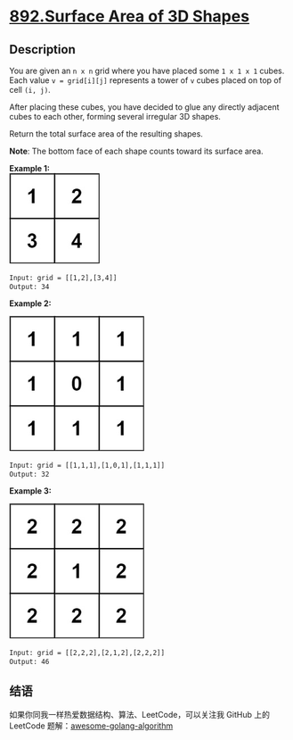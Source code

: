 # [892.Surface Area of 3D Shapes][title]

## Description
You are given an `n x n` grid where you have placed some `1 x 1 x 1` cubes. Each value `v = grid[i][j]` represents a tower of `v` cubes placed on top of cell `(i, j)`.

After placing these cubes, you have decided to glue any directly adjacent cubes to each other, forming several irregular 3D shapes.

Return the total surface area of the resulting shapes.

**Note**: The bottom face of each shape counts toward its surface area.

**Example 1:**  
![tmp-grid2](./tmp-grid2.jpg)

```
Input: grid = [[1,2],[3,4]]
Output: 34
```

**Example 2:**  

![tmp-grid4](./tmp-grid4.jpg)

```
Input: grid = [[1,1,1],[1,0,1],[1,1,1]]
Output: 32
```

**Example 3:**  

![tmp-grid5](./tmp-grid5.jpg)

```
Input: grid = [[2,2,2],[2,1,2],[2,2,2]]
Output: 46
```

## 结语

如果你同我一样热爱数据结构、算法、LeetCode，可以关注我 GitHub 上的 LeetCode 题解：[awesome-golang-algorithm][me]

[title]: https://leetcode.com/problems/surface-area-of-3d-shapes/
[me]: https://github.com/kylesliu/awesome-golang-algorithm
